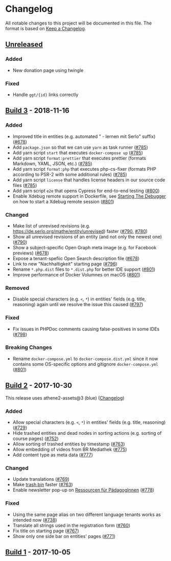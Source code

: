 # Changelog

All notable changes to this project will be documented in this file. The format is based on [Keep a Changelog](https://keepachangelog.com/en/1.0.0/).

## [Unreleased]

### Added

- New donation page using twingle

### Fixed

- Handle `ggt/{id}` links correctly

## [Build 3] - 2018-11-16

### Added

- Improved title in entities (e.g. automated " - lernen mit Serlo" suffix) ([#678](https://github.com/serlo-org/athene2/pull/678))
- Add `package.json` so that we can use `yarn` as task runner ([#785](https://github.com/serlo-org/athene2/pull/785))
- Add yarn script `start` that executes `docker-compose up` ([#785](https://github.com/serlo-org/athene2/pull/785))
- Add yarn script `format:prettier` that executes prettier (formats Markdown, YAML, JSON, etc.) ([#785](https://github.com/serlo-org/athene2/pull/785))
- Add yarn script `format:php` that executes php-cs-fixer (formats PHP according to PSR-2 with some additional rules) ([#785](https://github.com/serlo-org/athene2/pull/785))
- Add yarn script `license` that handles license headers in our source code files ([#785](https://github.com/serlo-org/athene2/pull/785))
- Add yarn script `e2e` that opens Cypress for end-to-end testing ([#800](https://github.com/serlo-org/athene2/pull/800))
- Enable Xdebug remote support in Dockerfile, see [Starting The Debugger](https://xdebug.org/docs/remote#starting) on how to start a Xdebug remote session ([#801](https://github.com/serlo-org/athene2/pull/801))

### Changed

- Make list of unrevised revisions (e.g. https://de.serlo.org/mathe/entity/unrevised) faster ([#790](https://github.com/serlo-org/athene2/pull/790), [#780](https://github.com/serlo-org/athene2/pull/780))
- Show all unrevised revisions of an entity (and not only the newest one) ([#790](https://github.com/serlo-org/athene2/pull/790))
- Show a subject-specific Open Graph meta image (e.g. for Facebook previews) ([#678](https://github.com/serlo-org/athene2/pull/678))
- Expose a tenant-spefiic Open Search description file ([#678](https://github.com/serlo-org/athene2/pull/678))
- Link to new "Nachhaltigkeit" starting page ([#796](https://github.com/serlo-org/athene2/pull/796))
- Rename `*.php.dist` files to `*.dist.php` for better IDE support ([#801](https://github.com/serlo-org/athene2/pull/801))
- Improve performance of Docker Volumnes on macOS ([#801](https://github.com/serlo-org/athene2/pull/801))

### Removed

- Disable special characters (e.g. `<`, `*`) in entities' fields (e.g. title, reasoning) again until we resolve the issue this caused ([#797](https://github.com/serlo-org/athene2/pull/797))

### Fixed

- Fix issues in PHPDoc comments causing false-positives in some IDEs ([#798](https://github.com/serlo-org/athene2/pull/798))

### Breaking Changes

- Rename `docker-compose.yml` to `docker-compose.dist.yml` since it now contains some OS-specific options and gitignore `docker-compose.yml` ([#801](https://github.com/serlo-org/athene2/pull/801))

## [Build 2] - 2017-10-30

This release uses athene2-assets@3 (blue) ([Changelog](https://github.com/serlo-org/athene2-assets/blob/master/CHANGELOG.md))

### Added

- Allow special characters (e.g. `<`, `*`) in entities' fields (e.g. title, reasoning) ([#729](https://github.com/serlo-org/athene2/pull/729))
- Hide trashed entities and dead nodes in sorting actions (e.g. sorting of course pages) ([#752](https://github.com/serlo-org/athene2/pull/752))
- Allow sorting of trashed entities by timestamp ([#763](https://github.com/serlo-org/athene2/pull/763))
- Allow embedding of videos from BR Mediathek ([#775](https://github.com/serlo-org/athene2/pull/775))
- Add content type as meta data ([#777](https://github.com/serlo-org/athene2/pull/777))

### Changed

- Update translations ([#769](https://github.com/serlo-org/athene2/issues/769))
- Make [trash bin](https://de.serlo.org/uuid/recycle-bin) faster ([#763](https://github.com/serlo-org/athene2/pull/763))
- Enable newsletter pop-up on [Ressourcen für PädagogInnen](https://de.serlo.org/community/ressourcen-paedagoginnen) ([#778](https://github.com/serlo-org/athene2/pull/778))

### Fixed

- Using the same page alias on two different language tenants works as intended now ([#738](https://github.com/serlo-org/athene2/pull/738))
- Translate all strings used in the registration form ([#760](https://github.com/serlo-org/athene2/issues/760))
- Fix title on starting page ([#767](https://github.com/serlo-org/athene2/issues/767))
- Show only one side bar on entities' pages ([#771](https://github.com/serlo-org/athene2/issues/771))

## [Build 1] - 2017-10-05

[unreleased]: https://github.com/serlo-org/athene2/compare/3...HEAD
[build 3]: https://github.com/serlo-org/athene2/compare/2...3
[build 2]: https://github.com/serlo-org/athene2/compare/e485b49b632799c6011e9ddf0be1efa56325a7ab...2
[build 1]: https://github.com/serlo-org/athene2/commit/e485b49b632799c6011e9ddf0be1efa56325a7ab
